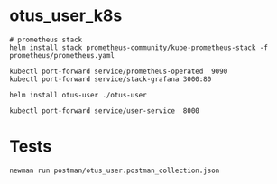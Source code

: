 # otus_user_k8s

```shell
# prometheus stack
helm install stack prometheus-community/kube-prometheus-stack -f prometheus/prometheus.yaml

kubectl port-forward service/prometheus-operated  9090
kubectl port-forward service/stack-grafana 3000:80

```

```shell
helm install otus-user ./otus-user

kubectl port-forward service/user-service  8000
```

# Tests

```shell
newman run postman/otus_user.postman_collection.json
```
